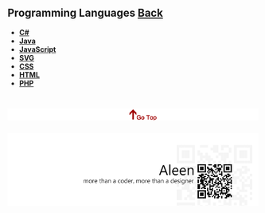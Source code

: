 ## Programming Languages	[Back](./../Readme.md)
* [**C#**](./C%23/C%23%20Menu.md)
* [**Java**](./Java/Java.md)
* [**JavaScript**](./JavaScript/JavaScript.md)
* [**SVG**](./SVG/SVG.md)
* [**CSS**](./CSS/CSS.md)
* [**HTML**](./HTML/HTML.md)
* [**PHP**](./PHP/PHP.md)

<a href="#" style="left:200px;"><img src="./../pic/gotop.png"></a>
=====
<a href="http://aleen42.github.io/" target="_blank" ><img src="./../pic/tail.gif"></a>
